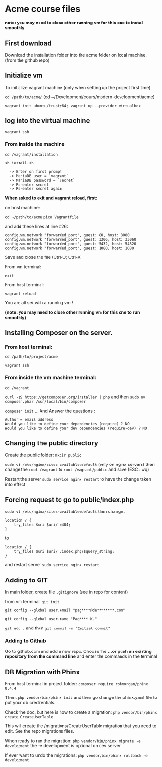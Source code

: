 # Acme course files

**note: you may need to close other running vm for this one to install smoothly**

## First download

Download the installation folder into the acme folder on local machine. (from the github repo)

## Initialize vm

To initialize vagrant machine (only when setting up the project first time)

`cd /path/to/acme/`  (cd ~/Development/cours/modern-development/acme)

`vagrant init ubuntu/trusty64; vagrant up --provider virtualbox`

## log into the virtual machine

`vagrant ssh`

### From inside the machine

`cd /vagrant/installation`

`sh install.sh`

```
  -> Enter on first prompt
  -> MariaDB user = `vagrant`
  -> MariaDB password = `secret`
  -> Re-enter secret
  -> Re-enter secret again
```
  
**When asked to exit and vagrant reload, first:**

on host machine:

`cd ~/path/to/acme`
`pico Vagrantfile`

and add these lines at line #26:

```
config.vm.network "forwarded_port", guest: 80, host: 8080
config.vm.network "forwarded_port", guest: 3306, host: 33060
config.vm.network "forwarded_port", guest: 5432, host: 54320
config.vm.network "forwarded_port", guest: 1080, host: 1080
```

Save and close the file (Ctrl-O; Ctrl-X)

From vm terminal:

`exit`

From host terminal:

`vagrant reload`

You are all set with a running vm !

**(note: you may need to close other running vm for this one to run smoothly)**

## Installing Composer on the server.

### From host terminal:

`cd /path/to/project/acme`

`vagrant ssh`

### From inside the vm machine terminal:

`cd /vagrant`

`curl -sS https://getcomposer.org/installer | php` and then `sudo mv composer.phar /usr/local/bin/composer`

`composer init` ... And Answer the questions :

```
Author = email address
Would you like to define your dependencies (require) ? NO
Would you like to define your dev dependencies (require-dev) ? NO
```

## Changing the public directory

Create the public folder: `mkdir public`

`sudo vi /etc/nginx/sites-available/default`  (only on nginx servers) then change the `root /vagrant` to `root /vagrant/public` and save (ESC : wq)

Restart the server `sudo service nginx restart` to have the change taken into effect

## Forcing request to go to public/index.php

`sudo vi /etc/nginx/sites-available/default` then change :

```
location / {
	try_files $uri $uri/ =404;
}
```

to 

```
location / {
	try_files $uri $uri/ /index.php?$query_string;
}
```

and restart server `sudo service nginx restart`

## Adding to GIT

In main folder, create file `.gitignore` (see in repo for content)

from vm terminal: `git init`

`git config --global user.email "pag****@de********.com"`

`git config --global user.name "Pag**** K."`

`git add .` and then `git commit -m "Initial commit"`

### Adding to Github

Go to github.com and add a new repo. Choose the **...or push an existing repository from the command line** and enter the commands in the terminal

## DB Migration with Phinx

From host terminal in project folder: `composer require robmorgan/phinx 0.4.4`

Then: `php vendor/bin/phinx init`  and then go change the phinx.yaml file to put your db creditentials.

Check the doc, but here is how to create a migration: `php vendor/bin/phinx create CreateUserTable`

This will create the /migrations/CreateUserTable migration that you need to edit. See the repo migrations files.

When ready to run the migration: `php vendor/bin/phinx migrate -e development`  the -e development is optional on dev server

If ever want to undo the migrations: `php vendor/bin/phinx rollback -e development`

